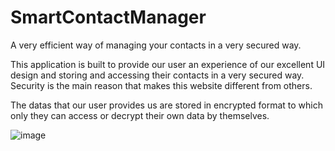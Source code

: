 # SmartContactManager
A very efficient way of managing your contacts in a very secured way. 

This application is built to provide our user an experience of our excellent UI design and storing and accessing their contacts in a very secured way.
Security is the main reason that makes this website different from others.

The datas that our user provides us are stored in encrypted format to which only they can access or decrypt their own data by themselves.

![image](https://user-images.githubusercontent.com/53347922/111899810-c1e79e00-8a54-11eb-882c-910e6a0b7f6d.png)
